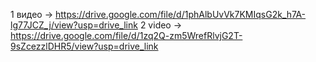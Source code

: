 1 видео -> https://drive.google.com/file/d/1phAlbUvVk7KMIqsG2k_h7A-lg77JCZ_j/view?usp=drive_link
2 video -> https://drive.google.com/file/d/1zq2Q-zm5WrefRlvjG2T-9sZcezzlDHR5/view?usp=drive_link
